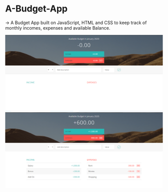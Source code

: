 # A-Budget-App

-> A Budget App built on JavaScript, HTML and CSS to keep track of monthly incomes, expenses and available Balance.



![](images/p1.PNG)
![](images/p2.PNG)
